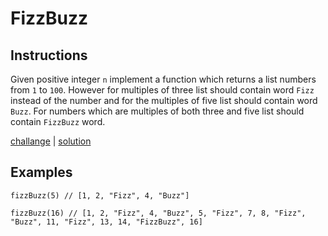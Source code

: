 # FizzBuzz

## Instructions

Given positive integer `n` implement a function which returns a list numbers from `1` to `100`. However for multiples of three list should
contain word `Fizz` instead of the number and for the multiples of five list should contain word `Buzz`. For numbers which are multiples of
both three and five list should contain `FizzBuzz` word.

[challange](challange.kt) | [solution](solution.kt)

## Examples

```
fizzBuzz(5) // [1, 2, "Fizz", 4, "Buzz"]

fizzBuzz(16) // [1, 2, "Fizz", 4, "Buzz", 5, "Fizz", 7, 8, "Fizz", "Buzz", 11, "Fizz", 13, 14, "FizzBuzz", 16]
```

